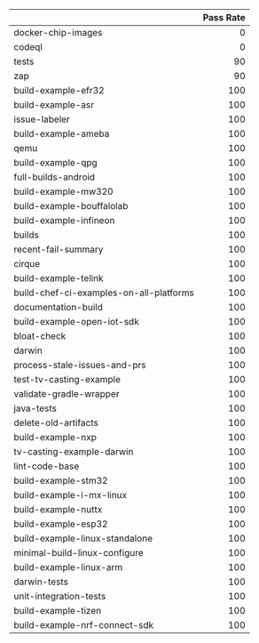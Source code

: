 |                                         |   Pass Rate |
|:----------------------------------------|------------:|
| docker-chip-images                      |           0 |
| codeql                                  |           0 |
| tests                                   |          90 |
| zap                                     |          90 |
| build-example-efr32                     |         100 |
| build-example-asr                       |         100 |
| issue-labeler                           |         100 |
| build-example-ameba                     |         100 |
| qemu                                    |         100 |
| build-example-qpg                       |         100 |
| full-builds-android                     |         100 |
| build-example-mw320                     |         100 |
| build-example-bouffalolab               |         100 |
| build-example-infineon                  |         100 |
| builds                                  |         100 |
| recent-fail-summary                     |         100 |
| cirque                                  |         100 |
| build-example-telink                    |         100 |
| build-chef-ci-examples-on-all-platforms |         100 |
| documentation-build                     |         100 |
| build-example-open-iot-sdk              |         100 |
| bloat-check                             |         100 |
| darwin                                  |         100 |
| process-stale-issues-and-prs            |         100 |
| test-tv-casting-example                 |         100 |
| validate-gradle-wrapper                 |         100 |
| java-tests                              |         100 |
| delete-old-artifacts                    |         100 |
| build-example-nxp                       |         100 |
| tv-casting-example-darwin               |         100 |
| lint-code-base                          |         100 |
| build-example-stm32                     |         100 |
| build-example-i-mx-linux                |         100 |
| build-example-nuttx                     |         100 |
| build-example-esp32                     |         100 |
| build-example-linux-standalone          |         100 |
| minimal-build-linux-configure           |         100 |
| build-example-linux-arm                 |         100 |
| darwin-tests                            |         100 |
| unit-integration-tests                  |         100 |
| build-example-tizen                     |         100 |
| build-example-nrf-connect-sdk           |         100 |